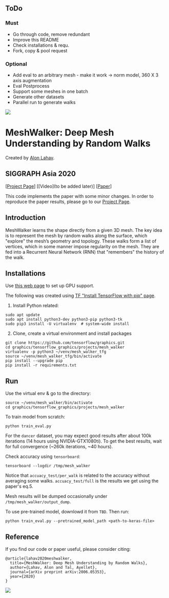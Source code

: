 ## ToDo
### Must
- Go through code, remove redundant
- Improve this README
- Check installations & requ.
- Fork, copy & pool request

### Optional
- Add eval to an arbitrary mesh - make it work -> norm model, 360 X 3 axis augmentation
- Eval Postprocess
- Support some meshes in one batch
- Generate other datasets
- Parallel run to generate walks

<img src='/doc/images/teaser_fig.png'>

# MeshWalker: Deep Mesh Understanding by Random Walks
Created by [Alon Lahav](mailto:alon.lahav2@gmail.com).
## SIGGRAPH Asia 2020
\[[Project Page](https://github.com/AlonLahav/MeshWalker)\]
\[[Video](to be added later)\]
\[[Paper](https://arxiv.org/abs/2006.05353)\]

This code implements the paper with some minor changes. 
In order to reproduce the paper results, please go to our [Project Page](https://github.com/AlonLahav/MeshWalker)\.

## Introduction
MeshWalker learns the shape directly from a given 3D mesh. 
The key idea is to represent the mesh by random walks along the surface, 
which "explore" the mesh’s geometry and topology. 
These walks form a list of vertices, which in some manner impose regularity on the mesh. 
They are fed into a Recurrent Neural Network (RNN) that "remembers" the history of the walk. 

## Installations
Use <a href="https://www.tensorflow.org/install/gpu"> this web page</a> to set up GPU support.

The following was created using <a href="https://www.tensorflow.org/install/pip?lang=python3">TF "Install TensorFlow with pip" page</a>.

1. Install Python related:
```
sudo apt update
sudo apt install python3-dev python3-pip python3-tk
sudo pip3 install -U virtualenv  # system-wide install
```

2. Clone, create a virtual environment and install packages
```
git clone https://github.com/tensorflow/graphics.git
cd graphics/tensorflow_graphics/projects/mesh_walker
virtualenv -p python3 ~/venv/mesh_walker_tfg
source ~/venv/mesh_walker_tfg/bin/activate
pip install --upgrade pip
pip install -r requirements.txt
```

## Run
Use the virtual env & go to the directory:
```
source ~/venv/mesh_walker/bin/activate
cd graphics/tensorflow_graphics/projects/mesh_walker
```

To train model from scratch:
```
python train_eval.py
```
For the `dancer` dataset, you may expect good results after about 100k iterations 
(14 hours using NVIDIA-GTX1080ti).
To get the best results, wait for full convergence (~260k iterations, ~40 hours).

Check accuracy using `tensorboard`:
```
tensorboard --logdir /tmp/mesh_walker
```
Notice that `accuacy_test/per_walk` 
is related to the accuracy without averaging some walks.
`accuacy_test/full` is the results we get using the paper's eq.5.

Mesh results will be dumped occasionally under `/tmp/mesh_walker/output_dump`.


To use pre-trained model, downlowd it from `TBD`. Then run:
```
python train_eval.py --pretrained_model_path <path-to-keras-file>
``` 

## Reference
If you find our code or paper useful, please consider citing:
```
@article{lahav2020meshwalker,
  title={MeshWalker: Deep Mesh Understanding by Random Walks},
  author={Lahav, Alon and Tal, Ayellet},
  journal={arXiv preprint arXiv:2006.05353},
  year={2020}
}
```

<img src='/doc/images/2nd_fig.png'>
